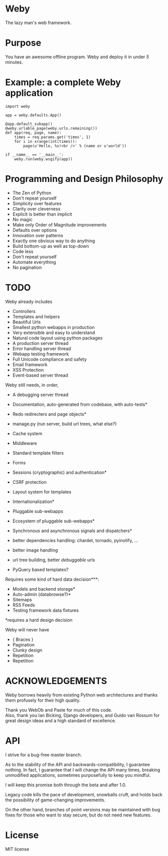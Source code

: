 Weby
====
The lazy man's web framework.


Purpose
=======
You have an awesome offline program.  Weby and deploy it in under _5_ minutes.


Example: a complete Weby application
======================================

    import weby

    app = weby.defaults.App()

    @app.default_subapp()
    @weby.urlable_page(weby.urls.remaining())
    def app(req, page, name):
        times = req.params.get('times', 1)
        for i in xrange(int(times)):
            page(u'Hello, %s!<br />' % (name or u'world'))

    if __name__ == '__main__':
        weby.run(weby.wsgify(app))

Programming and Design Philosophy
=================================

* The Zen of Python
* Don't repeat yourself
* Simplicity over features
* Clarity over cleverness
* Explicit is better than implicit
* No magic
* Make only Order of Magnitude improvements
* Defaults over options
* Innovation over patterns
* Exactly one obvious way to do anything
* Build bottom-up as well as top-down
* Code less
* Don't repeat yourself
* Automate everything
* No pagination

TODO
====
Weby already includes 

- Controllers
- Templates and helpers
- Beautiful Urls
- Smallest python webapps in production
- Very extensible and easy to understand
- Natural code layout using python packages
- A production server thread
- Error handling server thread
- Webapp testing framework
- Full Unicode compliance and safety
- Email framework
- XSS Protection
- Event-based server thread

Weby still needs, in order,

- A debugging server thread
- Documentation, auto-generated from codebase, with auto-tests*
- Redo redirecters and page objects*

- manage.py (run server, build url trees, what else?)

- Cache system

- Middleware
- Standard template filters
- Forms

- Sessions (cryptographic) and authentication*
- CSRF protection

- Layout system for templates
- Internationalization*

- Pluggable sub-webapps
- Ecosystem of pluggable sub-webapps*

- Synchronous and asynchronous signals and dispatchers*

- better dependencies handling:  chardet, tornado, pyinotify, ...
- better image handling

- url tree building, better *debuggable* urls

- PyQuery based templates?

Requires some kind of hard data decision***:

- Models and backend storage*
- Auto-admin (databrowse?)*
- Sitemaps
- RSS Feeds
- Testing framework data fixtures


*requires a hard design decision


Weby will never have

* { Braces }
* Pagination
* Clunky design
* Repetition
* Repetition


ACKNOWLEDGEMENTS
================
Weby borrows heavily from existing Python web architectures 
and thanks them profusely for their high quality.

Thank you WebOb and Paste for much of this code.  
Also, thank you Ian Bicking, Django developers, and Guido van Rossum 
for great design ideas and a high standard of excellence.

API
===
I strive for a bug-free master branch.  

As to the stability of the API and backwards-compatibility, 
I guarantee nothing.  In fact, I guarantee that I will change
the API many times, breaking unmodified applications, sometimes
purposefully to keep you mindful.

I will keep this promise both through the beta and after 1.0.

Legacy code kills the pace of development, snowballs cruft, 
and holds back the possibility of game-changing improvements.

On the other hand, branches of point versions may be maintained
with bug fixes for those who want to stay secure, but do not need
new features.


License
=======
MIT license

